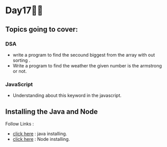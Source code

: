 # Day17🧑‍💻
## Topics going to cover: 
### DSA
- write a program to find the secound biggest from the array with out sorting .
- Write a program to find the weather the given number is the armstrong or not.

### JavaScript
- Understanding about this keyword in the javascript.

## Installing the Java and Node 
Follow Links : 
- [click here](https://www.java.com/en/download/help/download_options.html) : java installing.
- [click here](https://nodejs.org/en/download) : Node installing.